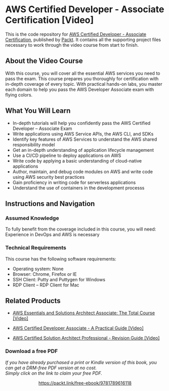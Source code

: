 # AWS Certified Developer - Associate Certification [Video]
This is the code repository for [AWS Certified Developer - Associate Certification](https://www.packtpub.com/virtualization-and-cloud/aws-certified-developer-associate-certification-video), published by [Packt](https://www.packtpub.com/?utm_source=github). It contains all the supporting project files necessary to work through the video course from start to finish.
## About the Video Course
With this course, you will cover all the essential AWS services you need to pass the exam. This course prepares you thoroughly for certification with in-depth coverage of every topic. With practical hands-on labs, you master each domain to help you pass the AWS Developer Associate exam with flying colors.

<H2>What You Will Learn</H2>
<DIV class=book-info-will-learn-text>
<UL>
<LI>In-depth tutorials will help you confidently pass the AWS Certified Developer – Associate Exam
<LI>Write applications using AWS Service APIs, the AWS CLI, and SDKs
<LI>Identify key features of AWS Services to understand the AWS shared responsibility model
<LI>Get an in-depth understanding of application lifecycle management
<LI>Use a CI/CD pipeline to deploy applications on AWS
<LI>Write code by applying a basic understanding of cloud-native applications
<LI>Author, maintain, and debug code modules on AWS and write code using AWS security best practices
<LI>Gain proficiency in writing code for serverless applications
<LI>Understand the use of containers in the development processs </LI></UL></DIV>

## Instructions and Navigation
### Assumed Knowledge
To fully benefit from the coverage included in this course, you will need:<br/>
Experience in DevOps and AWS is necessary
### Technical Requirements
This course has the following software requirements:<br/>
<UL><LI>Operating system: None
<LI>Browser: Chrome, Firefox or IE
<LI>SSH Client: Putty and Puttygen for Windows
<LI>RDP Client – RDP Client for Mac</LI></UL>

## Related Products
* [AWS Essentials and Solutions Architect Associate: The Total Course [Video]](https://www.packtpub.com/cloud-networking/aws-essentials-and-solutions-architect-associate-the-total-course-video)

* [AWS Certified Developer Associate - A Practical Guide [Video]](https://www.packtpub.com/application-development/aws-certified-developer-associate-practical-guide-video)

* [AWS Certified Solution Architect Professional - Revision Guide [Video]](packtpub.com/virtualization-and-cloud/aws-certified-solution-architect-professional-revision-guide-video)

### Download a free PDF

 <i>If you have already purchased a print or Kindle version of this book, you can get a DRM-free PDF version at no cost.<br>Simply click on the link to claim your free PDF.</i>
<p align="center"> <a href="https://packt.link/free-ebook/9781789616118">https://packt.link/free-ebook/9781789616118 </a> </p>